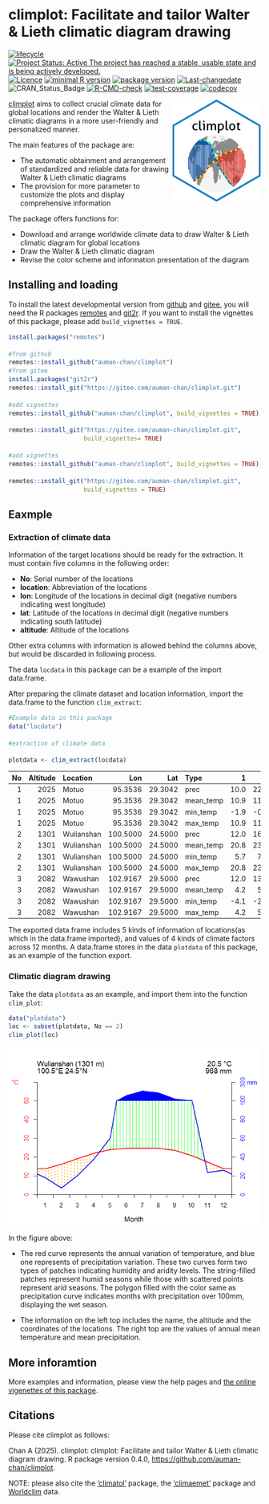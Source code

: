 
# climplot: Facilitate and tailor Walter & Lieth climatic diagram drawing

<!-- badges: start -->

[![lifecycle](https://img.shields.io/badge/lifecycle-experimental-orange.svg)](https://lifecycle.r-lib.org/articles/stages.html)
[![Project Status: Active The project has reached a stable, usable state
and is being actively
developed.](https://www.repostatus.org/badges/latest/active.svg)](https://www.repostatus.org/#active)
[![Licence](https://img.shields.io/badge/licence-gpl--3.0-blue.svg)](https://www.gnu.org/licenses/gpl-3.0.en.html)
[![minimal R
version](https://img.shields.io/badge/R-%3E=%203.5.0-6666ff.svg)](https://cran.r-project.org/)
[![package
version](https://img.shields.io/badge/Package%20version-0.4.0-orange.svg?style=flat-square)](commits/develop)
[![Last-changedate](https://img.shields.io/badge/last%20change-2025--02--19-yellow.svg)](/commits/master)
![CRAN_Status_Badge](https://img.shields.io/badge/CRAN-Not%20ready-red.svg)
[![R-CMD-check](https://github.com/auman-chan/climplot/actions/workflows/R-CMD-check.yaml/badge.svg)](https://github.com/auman-chan/climplot/actions/workflows/R-CMD-check.yaml)
[![test-coverage](https://github.com/auman-chan/climplot/actions/workflows/test-coverage.yaml/badge.svg)](https://github.com/auman-chan/climplot/actions/workflows/test-coverage.yaml)
[![codecov](https://codecov.io/gh/auman-chan/climplot/branch/master/graph/badge.svg?token=G0LTPTO38E)](https://codecov.io/gh/auman-chan/climplot)
<!-- badges: end -->

<img src="./vignettes/imgfile.png" alt="climplot logo" align="right" width="35%"/>

[climplot](https://gitee.com/auman-chan/climplot) aims to collect
crucial climate data for global locations and render the Walter & Lieth
climatic diagrams in a more user-friendly and personalized manner.

The main features of the package are:

- The automatic obtainment and arrangement of standardized and reliable
  data for drawing Walter & Lieth climatic diagrams
- The provision for more parameter to customize the plots and display
  comprehensive information

The package offers functions for:

- Download and arrange worldwide climate data to draw Walter & Lieth
  climatic diagram for global locations
- Draw the Walter & Lieth climatic diagram
- Revise the color scheme and information presentation of the diagram

## Installing and loading

To install the latest developmental version from
[github](https://github.com/) and [gitee](https://gitee.com/), you will
need the R packages
[remotes](https://cran.r-project.org/package=remotes) and
[git2r](https://cran.r-project.org/package=git2r). If you want to
install the vignettes of this package, please add
`build_vignettes = TRUE`.

``` r
install.packages("remotes")

#from github
remotes::install_github("auman-chan/climplot")
#from gitee
install.packages("git2r")
remotes::install_git("https://gitee.com/auman-chan/climplot.git")

#add vignettes
remotes::install_github("auman-chan/climplot", build_vignettes = TRUE)

remotes::install_git("https://gitee.com/auman-chan/climplot.git",
                     build_vignettes= TRUE)

#add vignettes
remotes::install_github("auman-chan/climplot", build_vignettes = TRUE)

remotes::install_git("https://gitee.com/auman-chan/climplot.git", 
                     build_vignettes = TRUE)
```

## Eaxmple

### Extraction of climate data

Information of the target locations should be ready for the extraction.
It must contain five columns in the following order:

- **No**: Serial number of the locations
- **location**: Abbreviation of the locations
- **lon**: Longitude of the locations in decimal digit (negative numbers
  indicating west longitude)
- **lat**: Latitude of the locations in decimal digit (negative numbers
  indicating south latitude)
- **altitude**: Altitude of the locations

Other extra columns with information is allowed behind the columns
above, but would be discarded in following process.

The data `locdata` in this package can be a example of the import
data.frame.

After preparing the climate dataset and location information, import the
data.frame to the function `clim_extract`:

``` r
#Example data in this package
data("locdata")

#extraction of climate data

plotdata <- clim_extract(locdata)
```

| No | Altitude | Location | Lon | Lat | Type | 1 | 2 | 3 | 4 | 5 | 6 | 7 | 8 | 9 | 10 | 11 | 12 |
|---:|---:|:---|---:|---:|:---|---:|---:|---:|---:|---:|---:|---:|---:|---:|---:|---:|---:|
| 1 | 2025 | Motuo | 95.3536 | 29.3042 | prec | 10.0 | 22.0 | 38.0 | 93.0 | 114.0 | 230.0 | 241.0 | 216.0 | 187.0 | 72.0 | 12.0 | 7.0 |
| 1 | 2025 | Motuo | 95.3536 | 29.3042 | mean_temp | 10.9 | 11.6 | 15.1 | 18.6 | 21.9 | 24.0 | 24.4 | 24.6 | 23.1 | 20.1 | 16.0 | 12.4 |
| 1 | 2025 | Motuo | 95.3536 | 29.3042 | min_temp | -1.9 | -0.5 | 3.1 | 6.2 | 9.9 | 12.5 | 13.6 | 13.3 | 12.7 | 9.2 | 2.9 | -0.3 |
| 1 | 2025 | Motuo | 95.3536 | 29.3042 | max_temp | 10.9 | 11.6 | 15.1 | 18.6 | 21.9 | 24.0 | 24.4 | 24.6 | 23.1 | 20.1 | 16.0 | 12.4 |
| 2 | 1301 | Wulianshan | 100.5000 | 24.5000 | prec | 12.0 | 16.0 | 20.0 | 35.0 | 75.0 | 173.0 | 204.0 | 193.0 | 126.0 | 98.0 | 47.0 | 18.0 |
| 2 | 1301 | Wulianshan | 100.5000 | 24.5000 | mean_temp | 20.8 | 23.2 | 26.5 | 29.0 | 29.5 | 28.6 | 28.3 | 28.5 | 27.3 | 25.2 | 22.2 | 19.9 |
| 2 | 1301 | Wulianshan | 100.5000 | 24.5000 | min_temp | 5.7 | 7.4 | 10.7 | 14.4 | 17.8 | 20.4 | 20.6 | 20.1 | 18.6 | 16.0 | 11.4 | 7.1 |
| 2 | 1301 | Wulianshan | 100.5000 | 24.5000 | max_temp | 20.8 | 23.2 | 26.5 | 29.0 | 29.5 | 28.6 | 28.3 | 28.5 | 27.3 | 25.2 | 22.2 | 19.9 |
| 3 | 2082 | Wawushan | 102.9167 | 29.5000 | prec | 12.0 | 13.0 | 21.0 | 53.0 | 104.0 | 168.0 | 191.0 | 180.0 | 145.0 | 73.0 | 27.0 | 14.0 |
| 3 | 2082 | Wawushan | 102.9167 | 29.5000 | mean_temp | 4.2 | 5.9 | 10.9 | 15.6 | 18.3 | 19.8 | 22.0 | 21.8 | 17.6 | 13.7 | 9.9 | 5.9 |
| 3 | 2082 | Wawushan | 102.9167 | 29.5000 | min_temp | -4.1 | -2.8 | 1.0 | 5.7 | 9.1 | 11.9 | 14.7 | 14.3 | 11.0 | 7.0 | 2.0 | -2.2 |
| 3 | 2082 | Wawushan | 102.9167 | 29.5000 | max_temp | 4.2 | 5.9 | 10.9 | 15.6 | 18.3 | 19.8 | 22.0 | 21.8 | 17.6 | 13.7 | 9.9 | 5.9 |

The exported data.frame includes 5 kinds of information of locations(as
which in the data.frame imported), and values of 4 kinds of climate
factors across 12 months. A data.frame stores in the data `plotdata` of
this package, as an example of the function export.

### Climatic diagram drawing

Take the data `plotdata` as an example, and import them into the
function `clim_plot`:

``` r
data("plotdata")
loc <- subset(plotdata, No == 2)
clim_plot(loc)
```

<img src="vignettes/result.png" alt="plot result" align="center"/>

In the figure above:

- The red curve represents the annual variation of temperature, and blue
  one represents of precipitation variation. These two curves form two
  types of patches indicating humidity and aridity levels. The
  string-filled patches represent humid seasons while those with
  scattered points represent arid seasons. The polygon filled with the
  color same as precipitation curve indicates months with precipitation
  over 100mm, displaying the wet season.

- The information on the left top includes the name, the altitude and
  the coordinates of the locations. The right top are the values of
  annual mean temperature and mean precipitation.

## More inforamtion

More examples and information, please view the help pages and [the
online vigenettes of this
package](https://auman-chan.github.io/climplot/).

## Citations

Please cite climplot as follows:

Chan A (2025). climplot: climplot: Facilitate and tailor Walter & Lieth
climatic diagram drawing. R package version 0.4.0,
<https://github.com/auman-chan/climplot>.

NOTE: please also cite the
[‘climatol’](https://CRAN.R-project.org/package=climatol) package, the
[‘climaemet’](doi:10.32614/CRAN.package.climaemet) package and
[Worldclim](https://worldclim.org/data/monthlywth.html) data.
